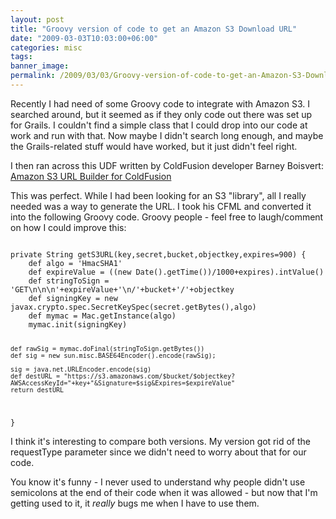 ```yaml
---
layout: post
title: "Groovy version of code to get an Amazon S3 Download URL"
date: "2009-03-03T10:03:00+06:00"
categories: misc 
tags: 
banner_image: 
permalink: /2009/03/03/Groovy-version-of-code-to-get-an-Amazon-S3-Download-URL
---
```


Recently I had need of some Groovy code to integrate with Amazon S3. I searched around, but it seemed as if they only code out there was set up for Grails. I couldn't find a simple class that I could drop into our code at work and run with that. Now maybe I didn't search long enough, and maybe the Grails-related stuff would have worked, but it just didn't feel right.

I then ran across this UDF written by ColdFusion developer Barney Boisvert: <a href="http://www.barneyb.com/barneyblog/2008/04/04/amazon-s3-url-builder-for-coldfusion/">Amazon S3 URL Builder for ColdFusion</a>

This was perfect. While I had been looking for an S3 "library", all I really needed was a way to generate the URL. I took his CFML and converted it into the following Groovy code. Groovy people - feel free to laugh/comment on how I could improve this:

<code>
private String getS3URL(key,secret,bucket,objectkey,expires=900) {
	def algo = 'HmacSHA1'
	def expireValue = ((new Date().getTime())/1000+expires).intValue()
	def stringToSign = 'GET\n\n\n'+expireValue+'\n/'+bucket+'/'+objectkey
	def signingKey = new javax.crypto.spec.SecretKeySpec(secret.getBytes(),algo)
   	def mymac = Mac.getInstance(algo)
   	mymac.init(signingKey)

	def rawSig = mymac.doFinal(stringToSign.getBytes())
	def sig = new sun.misc.BASE64Encoder().encode(rawSig);

	sig = java.net.URLEncoder.encode(sig)
	def destURL = "https://s3.amazonaws.com/$bucket/$objectkey?AWSAccessKeyId="+key+"&Signature=$sig&Expires=$expireValue"
	return destURL
}
</code>

I think it's interesting to compare both versions. My version got rid of the requestType parameter since we didn't need to worry about that for our code.

You know it's funny - I never used to understand why people didn't use semicolons at the end of their code when it was allowed - but now that I'm getting used to it, it <i>really</i> bugs me when I have to use them.
